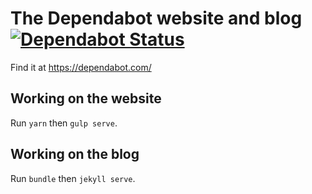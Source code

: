 # The Dependabot website and blog [![Dependabot Status](https://api.dependabot.com/badges/status?host=github&identifier=89260544)](https://dependabot.com)

Find it at https://dependabot.com/

## Working on the website

Run `yarn` then `gulp serve`.

## Working on the blog

Run `bundle` then `jekyll serve`.
